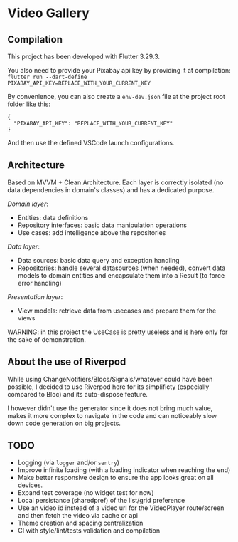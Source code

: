 # Video Gallery

## Compilation

This project has been developed with Flutter 3.29.3.

You also need to provide your Pixabay api key by providing it at compilation:
`flutter run --dart-define PIXABAY_API_KEY=REPLACE_WITH_YOUR_CURRENT_KEY`

By convenience, you can also create a `env-dev.json` file at the project root folder like this:
```
{
  "PIXABAY_API_KEY": "REPLACE_WITH_YOUR_CURRENT_KEY"
}
```
And then use the defined VSCode launch configurations.

## Architecture

Based on MVVM + Clean Architecture. Each layer is correctly isolated (no data dependencies in domain's classes) and has a dedicated purpose.

*Domain layer*:
- Entities: data definitions
- Repository interfaces: basic data manipulation operations
- Use cases: add intelligence above the repositories

*Data layer*:
- Data sources: basic data query and exception handling
- Repositories: handle several datasources (when needed), convert data models to domain entities and encapsulate them into a Result (to force error handling)

*Presentation layer*:
- View models: retrieve data from usecases and prepare them for the views

WARNING: in this project the UseCase is pretty useless and is here only for the sake of demonstration.

## About the use of Riverpod

While using ChangeNotifiers/Blocs/Signals/whatever could have been possible, I decided to use Riverpod here for its simplificty (especially compared to Bloc) and its auto-dispose feature.

I however didn't use the generator since it does not bring much value, makes it more complex to navigate in the code and can noticeably slow down code generation on big projects.

## TODO
- Logging (via `logger` and/or `sentry`)
- Improve infinite loading (with a loading indicator when reaching the end)
- Make better responsive design to ensure the app looks great on all devices.
- Expand test coverage (no widget test for now)
- Local persistance (sharedpref) of the list/grid preference
- Use an video id instead of a video url for the VideoPlayer route/screen and then fetch the video via cache or api
- Theme creation and spacing centralization
- CI with style/lint/tests validation and compilation
